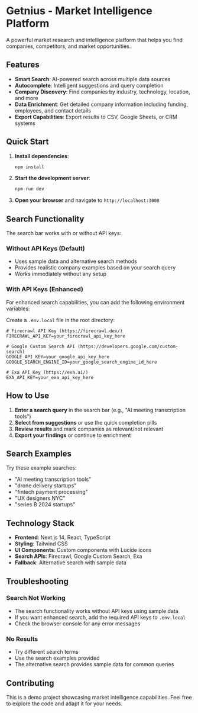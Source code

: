# Getnius - Market Intelligence Platform

A powerful market research and intelligence platform that helps you find companies, competitors, and market opportunities.

## Features

- **Smart Search**: AI-powered search across multiple data sources
- **Autocomplete**: Intelligent suggestions and query completion
- **Company Discovery**: Find companies by industry, technology, location, and more
- **Data Enrichment**: Get detailed company information including funding, employees, and contact details
- **Export Capabilities**: Export results to CSV, Google Sheets, or CRM systems

## Quick Start

1. **Install dependencies**:
   ```bash
   npm install
   ```

2. **Start the development server**:
   ```bash
   npm run dev
   ```

3. **Open your browser** and navigate to `http://localhost:3000`

## Search Functionality

The search bar works with or without API keys:

### Without API Keys (Default)
- Uses sample data and alternative search methods
- Provides realistic company examples based on your search query
- Works immediately without any setup

### With API Keys (Enhanced)
For enhanced search capabilities, you can add the following environment variables:

Create a `.env.local` file in the root directory:

```env
# Firecrawl API Key (https://firecrawl.dev/)
FIRECRAWL_API_KEY=your_firecrawl_api_key_here

# Google Custom Search API (https://developers.google.com/custom-search)
GOOGLE_API_KEY=your_google_api_key_here
GOOGLE_SEARCH_ENGINE_ID=your_google_search_engine_id_here

# Exa API Key (https://exa.ai/)
EXA_API_KEY=your_exa_api_key_here
```

## How to Use

1. **Enter a search query** in the search bar (e.g., "AI meeting transcription tools")
2. **Select from suggestions** or use the quick completion pills
3. **Review results** and mark companies as relevant/not relevant
4. **Export your findings** or continue to enrichment

## Search Examples

Try these example searches:
- "AI meeting transcription tools"
- "drone delivery startups"
- "fintech payment processing"
- "UX designers NYC"
- "series B 2024 startups"

## Technology Stack

- **Frontend**: Next.js 14, React, TypeScript
- **Styling**: Tailwind CSS
- **UI Components**: Custom components with Lucide icons
- **Search APIs**: Firecrawl, Google Custom Search, Exa
- **Fallback**: Alternative search with sample data

## Troubleshooting

### Search Not Working
- The search functionality works without API keys using sample data
- If you want enhanced search, add the required API keys to `.env.local`
- Check the browser console for any error messages

### No Results
- Try different search terms
- Use the search examples provided
- The alternative search provides sample data for common queries

## Contributing

This is a demo project showcasing market intelligence capabilities. Feel free to explore the code and adapt it for your needs. 